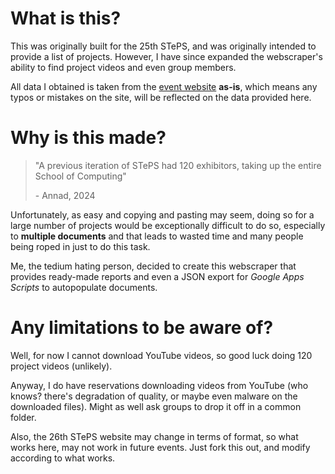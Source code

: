 # What is this?

This was originally built for the 25th STePS, and was originally intended to provide a list of projects. However, I have since expanded the webscraper's ability to find project videos and even group members. 

All data I obtained is taken from the [event website](https://uvents.nus.edu.sg/event/25th-steps) **as-is**, which means any typos or mistakes on the site, will be reflected on the data provided here.

# Why is this made?

> "A previous iteration of STePS had 120 exhibitors, taking up the entire School of Computing"
>
> \- Annad, 2024

Unfortunately, as easy and copying and pasting may seem, doing so for a large number of projects would be exceptionally difficult to do so, especially to **multiple documents** and that leads to wasted time and many people being roped in just to do this task.

Me, the tedium hating person, decided to create this webscraper that provides ready-made reports and even a JSON export for *Google Apps Scripts* to autopopulate documents.

# Any limitations to be aware of?

Well, for now I cannot download YouTube videos, so good luck doing 120 project videos (unlikely).

Anyway, I do have reservations downloading videos from YouTube (who knows? there's degradation of quality, or maybe even malware on the downloaded files). Might as well ask groups to drop it off in a common folder.

Also, the 26th STePS website may change in terms of format, so what works here, may not work in future events. Just fork this out, and modify according to what works.
